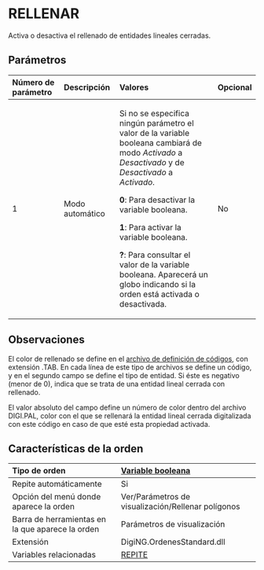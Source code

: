 # RELLENAR

Activa o desactiva el rellenado de entidades lineales cerradas.

## Parámetros

<table>
  <thead>
    <tr>
      <th style="text-align:left">N&#xFA;mero de par&#xE1;metro</th>
      <th style="text-align:left">Descripci&#xF3;n</th>
      <th style="text-align:left">Valores</th>
      <th style="text-align:left">Opcional</th>
    </tr>
  </thead>
  <tbody>
    <tr>
      <td style="text-align:left">1</td>
      <td style="text-align:left">Modo autom&#xE1;tico</td>
      <td style="text-align:left">
        <p>Si no se especifica ning&#xFA;n par&#xE1;metro el valor de la variable
          booleana cambiar&#xE1; de modo <em>Activado</em> a <em>Desactivado</em> y de <em>Desactivado</em> a <em>Activado</em>.</p>
        <p><b>0</b>: Para desactivar la variable booleana.</p>
        <p><b>1</b>: Para activar la variable booleana.</p>
        <p><b>?</b>: Para consultar el valor de la variable booleana. Aparecer&#xE1;
          un globo indicando si la orden est&#xE1; activada o desactivada.</p>
      </td>
      <td style="text-align:left">No</td>
    </tr>
  </tbody>
</table>

## Observaciones

El color de rellenado se define en el [archivo de definición de códigos](rellenar.md), con extensión .TAB. En cada línea de este tipo de archivos se define un código, y en el segundo campo se define el tipo de entidad. Si éste es negativo \(menor de 0\), indica que se trata de una entidad lineal cerrada con rellenado.

El valor absoluto del campo define un número de color dentro del archivo DIGI.PAL, color con el que se rellenará la entidad lineal cerrada digitalizada con este código en caso de que esté esta propiedad activada.

## Características de la orden

| Tipo de orden | [Variable booleana](rellenar.md) |
| :--- | :--- |
| Repite automáticamente | Si |
| Opción del menú donde aparece la orden | Ver/Parámetros de visualización/Rellenar polígonos |
| Barra de herramientas en la que aparece la orden | Parámetros de visualización |
| Extensión | DigiNG.OrdenesStandard.dll |
| Variables relacionadas | [REPITE](/digi3d-net/referencia/digi3d.net/ventana-de-dibujo/variables/r/REPITE.html) |

